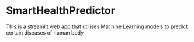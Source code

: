 # SmartHealthPredictor
This is a streamlit web app that utilises Machine Learning models to predict certain diseases of human body 
